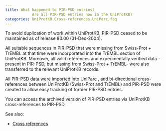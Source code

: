 ```yaml
---
title: What happened to PIR-PSD entries?
			Are all PIR-PSD entries now in the UniProtKB?
categories: UniProtKB,Cross-references,UniParc,faq
---
```


To avoid duplication of work within UniProtKB, PIR-PSD ceased to be maintained as of release 80.00 (31-Dec-2004).

All suitable sequences in PIR-PSD that were missing from Swiss-Prot + TrEMBL at that time were incorporated into the TrEMBL section of UniProtKB. Moreover, all valid references and experimentally verified data - present in PIR-PSD, but missing from Swiss-Prot + TrEMBL- were also transferred to the relevant UniProtKB records.

All PIR-PSD data were imported into [UniParc](http://www.uniprot.org/help/uniparc) , and bi-directional cross-references between UniProtKB (Swiss-Prot and TrEMBL) and PIR-PSD were created to allow easy tracking of former PIR-PSD entries.

You can access the archived version of PIR-PSD entries via UniProtKB cross-references to PIR-PSD.

See also:

-   [Cross references](https://www.uniprot.org/help/cross_references_section)
